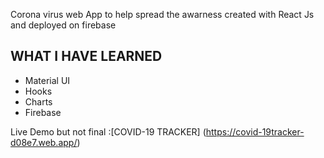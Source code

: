 Corona virus web App to help spread the awarness created with React Js and deployed on firebase

WHAT I HAVE LEARNED
---------------------
- Material UI 
- Hooks
- Charts
- Firebase

Live Demo but not final :[COVID-19 TRACKER] (https://covid-19tracker-d08e7.web.app/)
